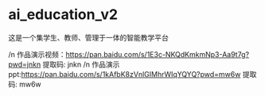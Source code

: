 # ai_education_v2
这是一个集学生、教师、管理于一体的智能教学平台

/n
作品演示视频：https://pan.baidu.com/s/1E3c-NKQdKmkmNp3-Aa9t7g?pwd=jnkn 提取码: jnkn
/n
作品演示ppt:https://pan.baidu.com/s/1kAfbK8zVnlGIMhrWIqYQYQ?pwd=mw6w 提取码: mw6w
